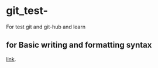 # git_test-
For test git and git-hub and learn
## for Basic writing and formatting syntax 
[link](https://docs.github.com/en/get-started/writing-on-github/getting-started-with-writing-and-formatting-on-github/basic-writing-and-formatting-syntax).
